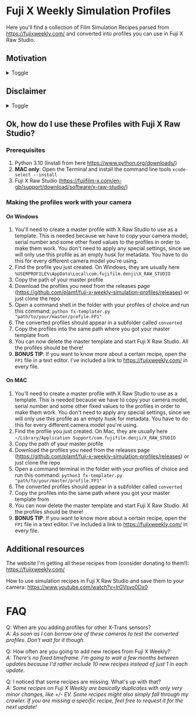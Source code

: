# Fuji X Weekly Simulation Profiles

Here you'll find a collection of Film Simulation Recipes parsed from https://fujixweekly.com/ and converted into profiles you can use in Fuji X Raw Studio.

## Motivation
<details>
  <summary>Toggle</summary>

Having to input every recipe on my camera is no fun at all, so I rarely do it.
That's a shame though, because simulation recipes are the heart and soul of Fujifilm cameras.

When I learned that you can input them in Fuji X Raw Studio and save them on your camera, I was thrilled. This made trying out different recipes on my own RAW files much easier. But still... I wanted to try them all, and quickly switch between profiles.

So I did what any Programmer would do: Instead of spending 5 hours to manually do something, I spent 20 hours automating the process!
</details>

## Disclaimer
<details>
  <summary>Toggle</summary>
  
Parsing text is awful. Parsing text that has been input by a human is torture.
That's why I can't confirm that all the values of every recipe are 100% correct. If the author provided ranges for values (like `0 to +1/3`), I always take the first value. I did, however, test every single one of the recipes I'm releasing here with my own Camera and Fuji X Raw Studio.

I'm not going to release the actual parser here, because I don't want people to DDoS Fuji X Weekly with hundreds of requests. I'm just going to provide the templates, which you'll have to convert with a master-template of your own.

At the moment, I'm only going to provide Profiles for X-Trans IV sensors, as these are the only ones I can test on my camera. While I could theoretically parse every single recipe for the other sensors, I don't feel comfortable releasing something I did not test.
</details>

## Ok, how do I use these Profiles with Fuji X Raw Studio?
### Prerequisites
1. Python 3.10 (Install from here https://www.python.org/downloads/)
2. __MAC only__: Open the Terminal and install the command line tools `xcode-select --install`
2. Fuji X Raw Studio (https://fujifilm-x.com/en-gb/support/download/software/x-raw-studio/)

### Making the profiles work with your camera
#### On Windows
1. You'll need to create a master profile with X Raw Studio to use as a template. This is needed because we have to copy your camera model, serial number and some other fixed values to the profiles in order to make them work. You don't need to apply any special settings, since we will only use this profile as an empty husk for metadata. You have to do this for every different camera model you're using.
2. Find the profile you just created. On Windows, they are usually here `%USERPROFILE%\AppData\Local\com.fujifilm.denji\X_RAW_STUDIO`
3. Copy the path of your master profile
4. Download the profiles you need from the releases page (https://github.com/plamf/fuji-x-weekly-simulation-profiles/releases) or just clone the repo
5. Open a command shell in the folder with your profiles of choice and run this command: `python fx-templater.py "path/to/your/master/profile.FP1"`
6. The converted profiles should appear in a subfolder called `converted`
7. Copy the profiles into the same path where you got your master template from
8. You can now delete the master template and start Fuji X Raw Studio. All the profiles should be there!
9. **BONUS TIP**: If you want to know more about a certain recipe, open the `FP1` file in a text editor. I've included a link to https://fujixweekly.com/ in every file.

#### On MAC
1. You'll need to create a master profile with X Raw Studio to use as a template. This is needed because we have to copy your camera model, serial number and some other fixed values to the profiles in order to make them work. You don't need to apply any special settings, since we will only use this profile as an empty husk for metadata. You have to do this for every different camera model you're using.
2. Find the profile you just created. On Mac, they are usually here `~/Library/Application Support/com.fujifilm.denji/X_RAW_STUDIO`
3. Copy the path of your master profile
4. Download the profiles you need from the releases page (https://github.com/plamf/fuji-x-weekly-simulation-profiles/releases) or just clone the repo
5. Open a command terminal in the folder with your profiles of choice and run this command: `python3 fx-templater.py "path/to/your/master/profile.FP1"`
6. The converted profiles should appear in a subfolder called `converted`
7. Copy the profiles into the same path where you got your master template from
8. You can now delete the master template and start Fuji X Raw Studio. All the profiles should be there!
9. **BONUS TIP**: If you want to know more about a certain recipe, open the `FP1` file in a text editor. I've included a link to https://fujixweekly.com/ in every file.

## Additional resources
The website I'm getting all these recipes from (consider donating to them!): https://fujixweekly.com/

How to use simulation recipes in Fuji X Raw Studio and save them to your camera: https://www.youtube.com/watch?v=IrGVsvo0Dx0

# FAQ
Q: When are you adding profiles for other X-Trans sensors?  
*A: As soon as I can borrow one of these cameras to test the converted profiles. Don't wait for it though.*

Q: How often are you going to add new recipes from Fuji X Weekly?  
*A: There's no fixed timeframe. I'm going to wait a few months between updates because I'd rather include 10 new recipes instead of just 1 in each update.*

Q: I noticed that some recipes are missing. What's up with that?  
*A: Some recipes on Fuji X Weekly are basically duplicates with only very minor changes, like +/- EV. Some recipes might also simply fall through my crawler. If you are missing a specific recipe, feel free to request it for the next update!*
